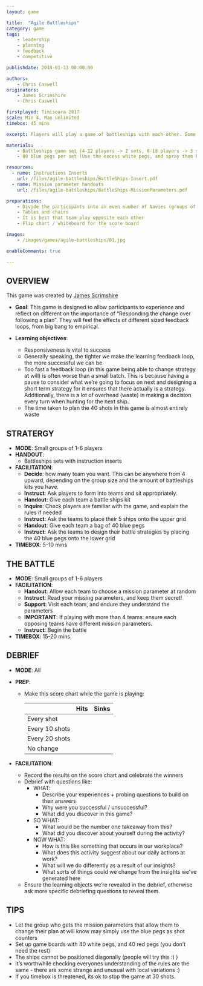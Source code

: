 ```yaml
---
layout: game

title:  "Agile Battleships"
category: game
tags:
    - leadership
    - planning
    - feedback
    - competitive

publishdate: 2018-01-13 00:00:00

authors: 
    - Chris Caswell
originators: 
    - James Scrimshire
    - Chris Caswell

firstplayed: Timisoara 2017
scale: Min 4, Max unlimited
timebox: 45 mins

excerpt: Players will play a game of battleships with each other. Some players will experience restrictions to how responsive they can be, allowing us to explore the effects.

materials:
    - Battleships game set (4-12 players -> 2 sets, 6-18 players -> 3 sets, etc.)
    - 80 blue pegs per set (Use the excess white pegs, and spray them blue!)

resources:
  - name: Instructions Inserts
    url: /files/agile-battleships/BattleShips-Insert.pdf
  - name: Mission parameter handouts
    url: /files/agile-battleships/BattleShips-MissionParameters.pdf

preparations:
    - Divide the participants into an even number of Navies (groups of 1 - 3 players).
    - Tables and chairs
    - It is best that team play opposite each other
    - Flip chart / whiteboard for the score board

images:
    - /images/games/agile-battleships/01.jpg

enableComments: true

---
```


## OVERVIEW

This game was created by [James Scrimshire](https://www.linkedin.com/in/jamesscrimshire/)

- **Goal**: This game is designed to allow participants to experience and reflect on different on the importance of “Responding the change over following a plan”. They will feel the effects of different sized feedback loops, from big bang to empirical. 

- **Learning objectives**: 
    - Responsiveness is vital to success
    - Generally speaking, the tighter we make the learning feedback loop, the more successful we can be
    - Too fast a feedback loop (in this game being able to change strategy at will) is often worse than a small batch. This is because having a pause to consider what we’re going to focus on next and designing a short term strategy for it ensures that there actually is a strategy. Additionally, there is a lot of overhead (waste) in making a decision every turn when hunting for the next ship.
    - The time taken to plan the 40 shots in this game is almost entirely waste

## STRATERGY  
- **MODE**: Small groups of 1-6 players
- **HANDOUT**:
    - Battleships sets with instruction inserts
- **FACILITATION**: 
    - **Decide**: how many team you want. This can be anywhere from 4 upward, depending on the group size and the amount of battleships kits you have.
    - **Instruct**: Ask players to form into teams and sit appropriately. 
    - **Handout**: Give each team a battle ships kit
    - **Inquire**: Check players are familiar with the game, and explain the rules if needed
    - **Instruct**: Ask the teams to place their 5 ships onto the upper grid
    - **Handout**: Give each team a bag of 40 blue pegs
    - **Instruct**: Ask the teams to design their battle strategies by placing the 40 blue pegs onto the lower grid
- **TIMEBOX**: 5-10 mins

## THE BATTLE
- **MODE**: Small groups of 1-6 players
- **FACILITATION**:
    - **Handout**: Allow each team to choose a mission parameter at random
    - **Instruct**: Read your missing parameters, and keep them secret!
    - **Support**: Visit each team, and endure they understand the parameters
    - **IMPORTANT**: If playing with more than 4 teams: ensure each opposing teams have different mission parameters.
    - **Instruct**: Begin the battle
- **TIMEBOX**: 15-20 mins


## DEBRIEF
- **MODE**: All
- **PREP**: 
    - Make this score chart while the game is playing:

        |                | Hits | Sinks |
        |----------------|------|-------|
        | Every shot     |      |       |
        | Every 10 shots |      |       |
        | Every 20 shots |      |       |
        | No change      |      |       |


- **FACILITATION**: 
    - Record the results on the score chart and celebrate the winners 
    - Debrief with questions like:
        - WHAT:
            - Describe your experiences + probing questions to build on their answers
            - Why were you successful / unsuccessful?
            - What did you discover in this game?
        - SO WHAT:
            - What would be the number one takeaway from this?
            - What did you discover about yourself during the activity?
        - NOW WHAT:
            - How is this like something that occurs in our workplace?
            - What does this activity suggest about our daily actions at work?
            - What will we do differently as a result of our insights?
            - What sorts of things could we change from the insights we've generated here
    - Ensure the learning objects we’re revealed in the debrief, otherwise ask more specific debriefing questions to reveal them.


## TIPS
- Let the group who gets the mission parameters that allow them to change their plan at will know may simply use the blue pegs as shot counters
- Set up game boards with 40 white pegs, and 40 red pegs (you don’t need the rest)
- The ships cannot be positioned diagonally (people will try this :) )
- It’s worthwhile checking everyones understanding of the rules are the same - there are some strange and unusual with local variations :)
- If you timebox is threatened, its ok to stop the game at 30 shots.
